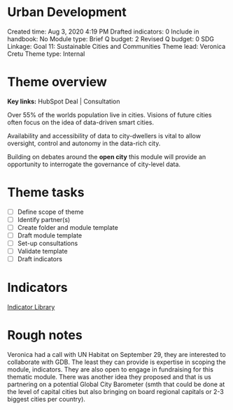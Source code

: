 # Urban Development

Created time: Aug 3, 2020 4:19 PM
Drafted indicators: 0
Include in handbook: No
Module type: Brief
Q budget: 2
Revised Q budget: 0
SDG Linkage: Goal 11: Sustainable Cities and Communities
Theme lead: Veronica Cretu
Theme type: Internal

# Theme overview

**Key links:** HubSpot Deal | Consultation

Over 55% of the worlds population live in cities. Visions of future cities often focus on the idea of data-driven smart cities. 

Availability and accessibility of data to city-dwellers is vital to allow oversight, control and autonomy in the data-rich city. 

Building on debates around the **open city** this module will provide an opportunity to interrogate the governance of city-level data. 

# Theme tasks

- [ ]  Define scope of theme
- [ ]  Identify partner(s)
- [ ]  Create folder and module template
- [ ]  Draft module template
- [ ]  Set-up consultations
- [ ]  Validate template
- [ ]  Draft indicators

# Indicators

[Indicator Library](https://www.notion.so/b6f4bcc0560e4fd89b7d2fa8e90aa932)

# Rough  notes

Veronica had a call with UN Habitat on September 29, they are interested to collaborate with GDB. The least they can provide is expertise in scoping the module, indicators. They are also open to engage in fundraising for this thematic module. There was another idea they proposed and that is us partnering on a potential Global City Barometer (smth that could be done at the level of capital cities but also bringing on board regional capitals or 2-3 biggest cities per country).